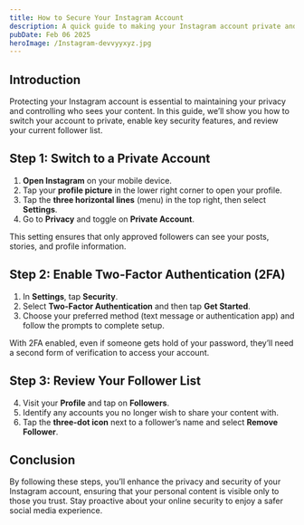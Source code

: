 ```yaml
---
title: How to Secure Your Instagram Account
description: A quick guide to making your Instagram account private and protecting your personal content.
pubDate: Feb 06 2025
heroImage: /Instagram-devvyyxyz.jpg
---
```


## Introduction

Protecting your Instagram account is essential to maintaining your privacy and controlling who sees your content. In this guide, we’ll show you how to switch your account to private, enable key security features, and review your current follower list.

## Step 1: Switch to a Private Account

1. **Open Instagram** on your mobile device.
2. Tap your **profile picture** in the lower right corner to open your profile.
3. Tap the **three horizontal lines** (menu) in the top right, then select **Settings**.
4. Go to **Privacy** and toggle on **Private Account**.

This setting ensures that only approved followers can see your posts, stories, and profile information.

## Step 2: Enable Two-Factor Authentication (2FA)

1. In **Settings**, tap **Security**.
2. Select **Two-Factor Authentication** and then tap **Get Started**.
3. Choose your preferred method (text message or authentication app) and follow the prompts to complete setup.

With 2FA enabled, even if someone gets hold of your password, they’ll need a second form of verification to access your account.

## Step 3: Review Your Follower List

4. Visit your **Profile** and tap on **Followers**.
5. Identify any accounts you no longer wish to share your content with.
6. Tap the **three-dot icon** next to a follower’s name and select **Remove Follower**.

## Conclusion

By following these steps, you’ll enhance the privacy and security of your Instagram account, ensuring that your personal content is visible only to those you trust. Stay proactive about your online security to enjoy a safer social media experience.